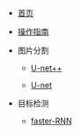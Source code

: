 <!-- docs/_sidebar.md -->

* [首页](/)
* [操作指南](guide)

* 图片分割
   
    * [U-net++](segmentation/Unet++/)

    * [U-net](segmentation/unet/)

* 目标检测
    * [faster-RNN](ObjectDetection/faster-RNN/)